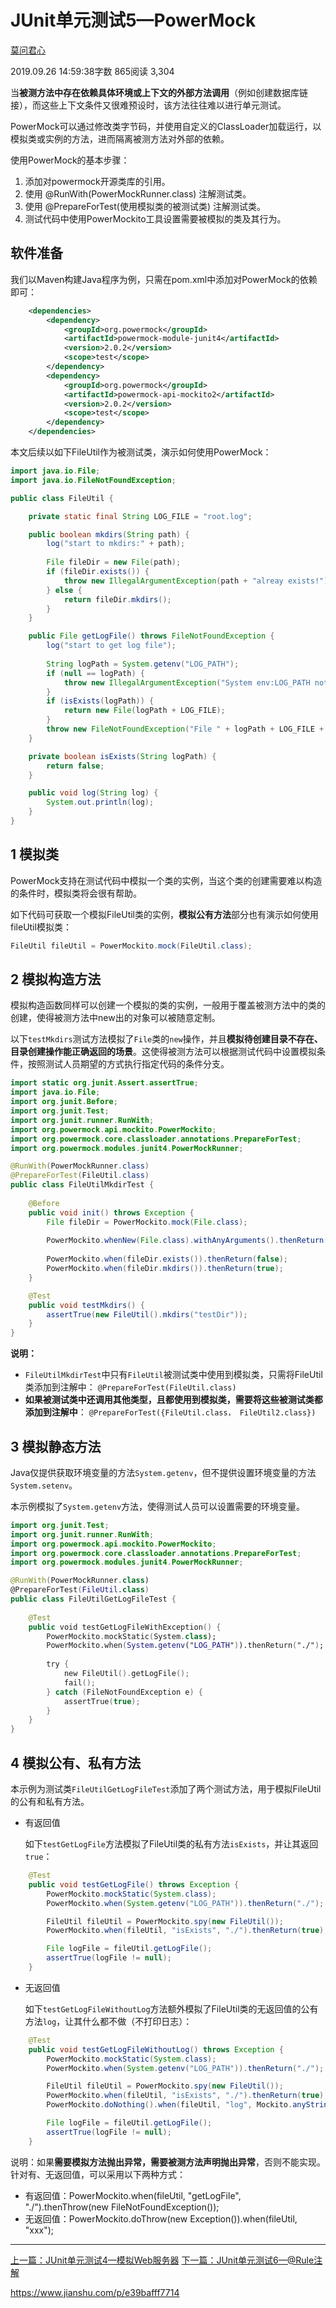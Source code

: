 # JUnit单元测试5—PowerMock

[莫问君心](https://www.jianshu.com/u/3c707dfb8704)

2019.09.26 14:59:38字数 865阅读 3,304

当**被测方法中存在依赖具体环境或上下文的外部方法调用**（例如创建数据库链接），而这些上下文条件又很难预设时，该方法往往难以进行单元测试。

PowerMock可以通过修改类字节码，并使用自定义的ClassLoader加载运行，以模拟类或实例的方法，进而隔离被测方法对外部的依赖。

使用PowerMock的基本步骤：

1. 添加对powermock开源类库的引用。
2. 使用 @RunWith(PowerMockRunner.class) 注解测试类。
3. 使用 @PrepareForTest(使用模拟类的被测试类) 注解测试类。
4. 测试代码中使用PowerMockito工具设置需要被模拟的类及其行为。

## 软件准备

我们以Maven构建Java程序为例，只需在pom.xml中添加对PowerMock的依赖即可：

```xml
    <dependencies>
        <dependency>
            <groupId>org.powermock</groupId>
            <artifactId>powermock-module-junit4</artifactId>
            <version>2.0.2</version>
            <scope>test</scope>
        </dependency>
        <dependency>
            <groupId>org.powermock</groupId>
            <artifactId>powermock-api-mockito2</artifactId>
            <version>2.0.2</version>
            <scope>test</scope>
        </dependency>
    </dependencies>
```

本文后续以如下FileUtil作为被测试类，演示如何使用PowerMock：

```java
import java.io.File;
import java.io.FileNotFoundException;

public class FileUtil {

    private static final String LOG_FILE = "root.log";

    public boolean mkdirs(String path) {
        log("start to mkdirs:" + path);
       
        File fileDir = new File(path);
        if (fileDir.exists()) {
            throw new IllegalArgumentException(path + "alreay exists!");
        } else {
            return fileDir.mkdirs();
        }
    }

    public File getLogFile() throws FileNotFoundException {
        log("start to get log file");
        
        String logPath = System.getenv("LOG_PATH");
        if (null == logPath) {
            throw new IllegalArgumentException("System env:LOG_PATH not exist!");
        }
        if (isExists(logPath)) {
            return new File(logPath + LOG_FILE);
        }
        throw new FileNotFoundException("File " + logPath + LOG_FILE + "not exist!");
    }

    private boolean isExists(String logPath) {
        return false;
    }

    public void log(String log) {
        System.out.println(log);
    }
}
```

## 1 模拟类

PowerMock支持在测试代码中模拟一个类的实例，当这个类的创建需要难以构造的条件时，模拟类将会很有帮助。

如下代码可获取一个模拟FileUtil类的实例，**模拟公有方法**部分也有演示如何使用fileUtil模拟类：

```java
FileUtil fileUtil = PowerMockito.mock(FileUtil.class);
```

## 2 模拟构造方法

模拟构造函数同样可以创建一个模拟的类的实例，一般用于覆盖被测方法中的类的创建，使得被测方法中new出的对象可以被随意定制。

以下`testMkdirs`测试方法模拟了`File`类的`new`操作，并且**模拟待创建目录不存在、目录创建操作能正确返回的场景**。这使得被测方法可以根据测试代码中设置模拟条件，按照测试人员期望的方式执行指定代码的条件分支。

```java
import static org.junit.Assert.assertTrue;
import java.io.File;
import org.junit.Before;
import org.junit.Test;
import org.junit.runner.RunWith;
import org.powermock.api.mockito.PowerMockito;
import org.powermock.core.classloader.annotations.PrepareForTest;
import org.powermock.modules.junit4.PowerMockRunner;

@RunWith(PowerMockRunner.class)
@PrepareForTest(FileUtil.class)
public class FileUtilMkdirTest {
    
    @Before
    public void init() throws Exception {
        File fileDir = PowerMockito.mock(File.class);
        
        PowerMockito.whenNew(File.class).withAnyArguments().thenReturn(fileDir);
        
        PowerMockito.when(fileDir.exists()).thenReturn(false);
        PowerMockito.when(fileDir.mkdirs()).thenReturn(true);
    }

    @Test
    public void testMkdirs() {
        assertTrue(new FileUtil().mkdirs("testDir"));
    }
}
```

 **说明：**

 - `FileUtilMkdirTest`中只有`FileUtil`被测试类中使用到模拟类，只需将FileUtil类添加到注解中：
   `@PrepareForTest(FileUtil.class)`
 - **如果被测试类中还调用其他类型，且都使用到模拟类，需要将这些被测试类都添加到注解中**：
   `@PrepareForTest({FileUtil.class， FileUtil2.class})`

## 3 模拟静态方法

Java仅提供获取环境变量的方法`System.getenv`，但不提供设置环境变量的方法`System.setenv`。

本示例模拟了`System.getenv`方法，使得测试人员可以设置需要的环境变量。

```kotlin
import org.junit.Test;
import org.junit.runner.RunWith;
import org.powermock.api.mockito.PowerMockito;
import org.powermock.core.classloader.annotations.PrepareForTest;
import org.powermock.modules.junit4.PowerMockRunner;

@RunWith(PowerMockRunner.class)
@PrepareForTest(FileUtil.class)
public class FileUtilGetLogFileTest {
    
    @Test
    public void testGetLogFileWithException() {
        PowerMockito.mockStatic(System.class);
        PowerMockito.when(System.getenv("LOG_PATH")).thenReturn("./");
        
        try {
            new FileUtil().getLogFile();
            fail();
        } catch (FileNotFoundException e) {
            assertTrue(true);
        }
    }
}
```

## 4 模拟公有、私有方法

本示例为测试类`FileUtilGetLogFileTest`添加了两个测试方法，用于模拟FileUtil的公有和私有方法。

- 有返回值
  
  如下`testGetLogFile`方法模拟了FileUtil类的私有方法`isExists`，并让其返回`true`：

```java
    @Test
    public void testGetLogFile() throws Exception {
        PowerMockito.mockStatic(System.class);
        PowerMockito.when(System.getenv("LOG_PATH")).thenReturn("./");

        FileUtil fileUtil = PowerMockito.spy(new FileUtil());
        PowerMockito.when(fileUtil, "isExists", "./").thenReturn(true);

        File logFile = fileUtil.getLogFile();
        assertTrue(logFile != null);
    }
```

- 无返回值
  
  如下`testGetLogFileWithoutLog`方法额外模拟了FileUtil类的无返回值的公有方法`log`，让其什么都不做（不打印日志）：

```java
    @Test
    public void testGetLogFileWithoutLog() throws Exception {
        PowerMockito.mockStatic(System.class);
        PowerMockito.when(System.getenv("LOG_PATH")).thenReturn("./");

        FileUtil fileUtil = PowerMockito.spy(new FileUtil());
        PowerMockito.when(fileUtil, "isExists", "./").thenReturn(true);
        PowerMockito.doNothing().when(fileUtil, "log", Mockito.anyString());

        File logFile = fileUtil.getLogFile();
        assertTrue(logFile != null);
    }
```

说明：如果**需要模拟方法抛出异常，需要被测方法声明抛出异常**，否则不能实现。针对有、无返回值，可以采用以下两种方式：

 - 有返回值：PowerMockito.when(fileUtil, "getLogFile", "./").thenThrow(new FileNotFoundException());
 - 无返回值：PowerMockito.doThrow(new Exception()).when(fileUtil, "xxx");

------

[上一篇：JUnit单元测试4—模拟Web服务器](https://www.jianshu.com/p/3e5f532cad26)
[下一篇：JUnit单元测试6—@Rule注解](https://www.jianshu.com/p/e74ca1b42730)



https://www.jianshu.com/p/e39bafff7714